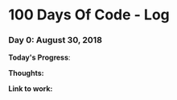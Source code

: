 # 100 Days Of Code - Log

### Day 0: August 30, 2018

**Today's Progress**: 

**Thoughts:** 

**Link to work:**

